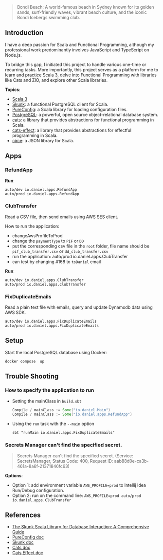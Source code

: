 > Bondi Beach: A world-famous beach in Sydney known for its golden sands, surf-friendly waves, vibrant beach culture,
> and the iconic Bondi Icebergs swimming club.

## Introduction

I have a deep passion for Scala and Functional Programming, although my professional work predominantly involves
JavaScript and TypeScript on Node.js.

To bridge this gap, I initiated this project to handle various one-time or recurring tasks. More importantly,
this project serves as a platform for me to learn and practice Scala 3, delve into Functional Programming with libraries
like Cats and ZIO, and explore other Scala libraries.

**Topics**:

- [Scala 3](https://scala-lang.org/)
- [Skunk](https://github.com/typelevel/skunk): a functional PostgreSQL client for Scala.
- [PureConfig](https://github.com/pureconfig/pureconfig): a Scala library for loading configuration files.
- [PostgreSQL](https://www.postgresql.org/): a powerful, open source object-relational database system.
- [cats](https://typelevel.org/cats/): a library that provides abstractions for functional programming in Scala.
- [cats-effect](https://typelevel.org/cats-effect/): a library that provides abstractions for effectful programming in
  Scala.
- [circe](https://circe.github.io/circe/): a JSON library for Scala.

## Apps

### RefundApp

**Run**:

```shell
auto/dev io.daniel.apps.RefundApp
auto/prod io.daniel.apps.RefundApp
```

### ClubTransfer

Read a CSV file, then send emails using AWS SES client.

How to run the application:

- changeAwsProfileToProd
- change the `paymentType` to `PIF` or `DD`
- put the corresponding csv file in the `root` folder, file name should be `pif_club_transfer.csv` or
  `dd_club_transfer.csv`
- run the application: auto/prod io.daniel.apps.ClubTransfer
- can test by changing #168 to `toDaniel` email

**Run**:

```shell
auto/dev io.daniel.apps.ClubTransfer
auto/prod io.daniel.apps.ClubTransfer
```

### FixDuplicateEmails

Read a plain text file with emails, query and update Dynamodb data using AWS SDK.

```shell
auto/dev io.daniel.apps.FixDuplicateEmails
auto/prod io.daniel.apps.FixDuplicateEmails
```

## Setup

Start the local PostgreSQL database using Docker:

```shell
docker compose  up
```

## Trouble Shooting

### How to specify the application to run

- Setting the mainClass in `build.sbt`
    ```sbt
    Compile / mainClass := Some("io.daniel.Main")
    Compile / mainClass := Some("io.daniel.apps.RefundApp")
    ```
- Using the `run` task with the `--main` option
    ```shell
    sbt "runMain io.daniel.apps.FixDuplicateEmails"
    ```

### Secrets Manager can't find the specified secret.

> Secrets Manager can't find the specified secret. (Service: SecretsManager, Status Code: 400, Request ID:
> aab88d0e-ca3b-461a-8a6f-21371846fc63)

**Options**:

- Option 1: add environment variable `AWS_PROFILE=prod` to Intellij Idea Run/Debug configuration.
- Option 2: run on the command line: `AWS_PROFILE=prod auto/prod io.daniel.apps.ClubTransfer`

## References

- [The Skunk Scala Library for Database Interaction: A Comprehensive Guide](https://blog.rockthejvm.com/skunk-complete-guide/#8-sql-interpolation-query-and-command)
- [PureConfig doc](https://pureconfig.github.io/docs/)
- [Skunk doc](https://typelevel.org/skunk/)
- [Cats doc](https://typelevel.org/cats/)
- [Cats Effect doc](https://typelevel.org/cats-effect/)